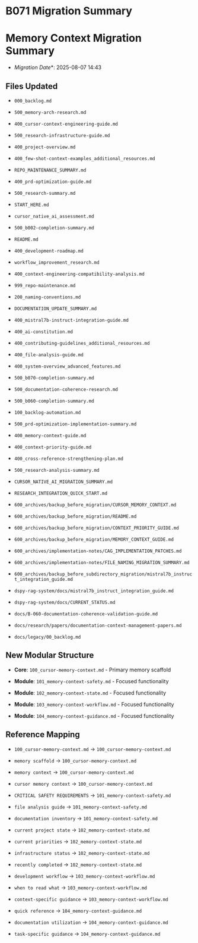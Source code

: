 <!-- MODULE_REFERENCE: 400_few-shot-context-examples_additional_resources.md -->
<!-- MODULE_REFERENCE: 400_few-shot-context-examples_memory_context_examples.md -->
<!-- MODULE_REFERENCE: 400_contributing-guidelines_additional_resources.md -->
<!-- MODULE_REFERENCE: 400_migration-upgrade-guide_ai_model_upgrade_procedures.md -->
<!-- MODULE_REFERENCE: 400_system-overview_development_workflow_high_level_process.md -->
<!-- MODULE_REFERENCE: 400_few-shot-context-examples.md -->
<!-- MODULE_REFERENCE: 400_contributing-guidelines.md -->
<!-- MODULE_REFERENCE: 400_migration-upgrade-guide.md -->
<!-- MODULE_REFERENCE: 400_system-overview_advanced_features.md -->
<!-- MODULE_REFERENCE: 400_system-overview.md -->
# B071 Migration Summary


# Memory Context Migration Summary

- *Migration Date**: 2025-08-07 14:43

## Files Updated

- `000_backlog.md`

- `500_memory-arch-research.md`

- `400_cursor-context-engineering-guide.md`

- `500_research-infrastructure-guide.md`

- `400_project-overview.md`

- `400_few-shot-context-examples_additional_resources.md`

- `REPO_MAINTENANCE_SUMMARY.md`

- `400_prd-optimization-guide.md`

- `500_research-summary.md`

- `START_HERE.md`

- `cursor_native_ai_assessment.md`

- `500_b002-completion-summary.md`

- `README.md`

- `400_development-roadmap.md`

- `workflow_improvement_research.md`

- `400_context-engineering-compatibility-analysis.md`

- `999_repo-maintenance.md`

- `200_naming-conventions.md`

- `DOCUMENTATION_UPDATE_SUMMARY.md`

- `400_mistral7b-instruct-integration-guide.md`

- `400_ai-constitution.md`

- `400_contributing-guidelines_additional_resources.md`

- `400_file-analysis-guide.md`

- `400_system-overview_advanced_features.md`

- `500_b070-completion-summary.md`

- `500_documentation-coherence-research.md`

- `500_b060-completion-summary.md`

- `100_backlog-automation.md`

- `500_prd-optimization-implementation-summary.md`

- `400_memory-context-guide.md`

- `400_context-priority-guide.md`

- `400_cross-reference-strengthening-plan.md`

- `500_research-analysis-summary.md`

- `CURSOR_NATIVE_AI_MIGRATION_SUMMARY.md`

- `RESEARCH_INTEGRATION_QUICK_START.md`

- `600_archives/backup_before_migration/CURSOR_MEMORY_CONTEXT.md`

- `600_archives/backup_before_migration/README.md`

- `600_archives/backup_before_migration/CONTEXT_PRIORITY_GUIDE.md`

- `600_archives/backup_before_migration/MEMORY_CONTEXT_GUIDE.md`

- `600_archives/implementation-notes/CAG_IMPLEMENTATION_PATCHES.md`

- `600_archives/implementation-notes/FILE_NAMING_MIGRATION_SUMMARY.md`

- `600_archives/backup_before_subdirectory_migration/mistral7b_instruct_integration_guide.md`

- `dspy-rag-system/docs/mistral7b_instruct_integration_guide.md`

- `dspy-rag-system/docs/CURRENT_STATUS.md`

- `docs/B-060-documentation-coherence-validation-guide.md`

- `docs/research/papers/documentation-context-management-papers.md`

- `docs/legacy/00_backlog.md`

## New Modular Structure

- **Core**: `100_cursor-memory-context.md` - Primary memory scaffold

- **Module**: `101_memory-context-safety.md` - Focused functionality

- **Module**: `102_memory-context-state.md` - Focused functionality

- **Module**: `103_memory-context-workflow.md` - Focused functionality

- **Module**: `104_memory-context-guidance.md` - Focused functionality

## Reference Mapping

- `100_cursor-memory-context.md` → `100_cursor-memory-context.md`

- `memory scaffold` → `100_cursor-memory-context.md`

- `memory context` → `100_cursor-memory-context.md`

- `cursor memory context` → `100_cursor-memory-context.md`

- `CRITICAL SAFETY REQUIREMENTS` → `101_memory-context-safety.md`

- `file analysis guide` → `101_memory-context-safety.md`

- `documentation inventory` → `101_memory-context-safety.md`

- `current project state` → `102_memory-context-state.md`

- `current priorities` → `102_memory-context-state.md`

- `infrastructure status` → `102_memory-context-state.md`

- `recently completed` → `102_memory-context-state.md`

- `development workflow` → `103_memory-context-workflow.md`

- `when to read what` → `103_memory-context-workflow.md`

- `context-specific guidance` → `103_memory-context-workflow.md`

- `quick reference` → `104_memory-context-guidance.md`

- `documentation utilization` → `104_memory-context-guidance.md`

- `task-specific guidance` → `104_memory-context-guidance.md`
